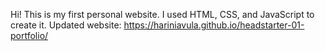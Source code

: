 Hi! This is my first personal website. I used HTML, CSS, and JavaScript to create it. Updated website: https://hariniavula.github.io/headstarter-01-portfolio/
